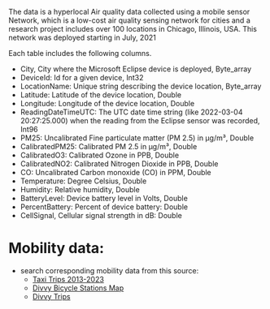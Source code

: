 The data is a hyperlocal Air quality data collected using a mobile sensor Network, which is a low-cost air quality sensing network for cities and a research project
includes over 100 locations in Chicago, Illinois, USA.
This network was deployed starting in July, 2021

Each table includes the following columns.

- City, City where the Microsoft Eclipse device is deployed, Byte_array
- DeviceId: Id for a given device, Int32
- LocationName: Unique string describing the device location, Byte_array
- Latitude: Latitude of the device location, Double
- Longitude: Longitude of the device location, Double
- ReadingDateTimeUTC: The UTC date time string (like 2022-03-04 20:27:25.000) when the reading from the Eclipse sensor was recorded, Int96
- PM25: Uncalibrated Fine particulate matter (PM 2.5) in µg/m³, Double
- CalibratedPM25: Calibrated PM 2.5 in µg/m³, Double
- CalibratedO3: Calibrated Ozone in PPB, Double
- CalibratedNO2: Calibrated Nitrogen Dioxide in PPB, Double
- CO: Uncalibrated Carbon monoxide (CO) in PPM, Double
- Temperature: Degree Celsius, Double
- Humidity: Relative humidity, Double
- BatteryLevel: Device battery level in Volts, Double
- PercentBattery: Percent of device battery: Double
- CellSignal, Cellular signal strength in dB: Double

# Mobility data:
- search corresponding mobility data from this source:
    - [Taxi Trips 2013-2023](https://data.cityofchicago.org/Transportation/Taxi-Trips-2013-2023-/wrvz-psew/about_data)
    - [Divvy Bicycle Stations Map](https://data.cityofchicago.org/Transportation/Divvy-Bicycle-Stations-Map/bk89-9dk7)
    - [Divvy Trips](https://data.cityofchicago.org/Transportation/Divvy-Trips/fg6s-gzvg/about_data)